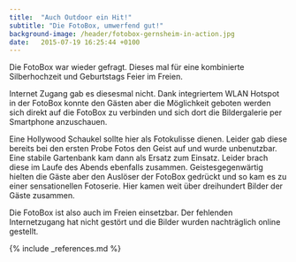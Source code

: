 ```yaml
---
title:  "Auch Outdoor ein Hit!"
subtitle: "Die FotoBox, umwerfend gut!"
background-image: /header/fotobox-gernsheim-in-action.jpg
date:   2015-07-19 16:25:44 +0100
---
```

Die FotoBox war wieder gefragt. Dieses mal für eine kombinierte Silberhochzeit und Geburtstags Feier im Freien.

Internet Zugang gab es diesesmal nicht. Dank integriertem WLAN Hotspot in der FotoBox konnte den Gästen aber die Möglichkeit geboten werden sich direkt auf die FotoBox zu verbinden und sich dort die Bildergalerie per Smartphone anzuschauen.

Eine Hollywood Schaukel sollte hier als Fotokulisse dienen. Leider gab diese bereits bei den ersten Probe Fotos den Geist auf und wurde unbenutzbar. Eine stabile Gartenbank kam dann als Ersatz zum Einsatz. Leider brach diese im Laufe des Abends ebenfalls zusammen. Geistesgegenwärtig hielten die Gäste aber den Auslöser der FotoBox gedrückt und so kam es zu einer sensationellen Fotoserie. Hier kamen weit über dreihundert Bilder der Gäste zusammen.

Die FotoBox ist also auch im Freien einsetzbar. Der fehlenden Internetzugang hat nicht gestört und die Bilder wurden nachträglich online gestellt. 

{% include _references.md %}
